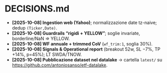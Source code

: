 # DECISIONS.md

- **[2025-10-08] Ingestion web (Yahoo)**; normalizzazione date tz-naive; dedup `(Ticker,Date)`.
- **[2025-10-08] Guardrails “rigidi + YELLOW”**; soglie invariate, borderline/NaN ⇒ YELLOW.
- **[2025-10-08] WF annuale + trimmed CoV** (`wf_trim:1`, soglia 30%).
- **[2025-10-08] Signals & Operational report** (breakout 52w, SL −7%, TP +14%, p=45%); LT SWDA/TNOW.
- **[2025-10-08] Pubblicazione dataset nel datalake** → cartella `latest/` su https://github.com/antoniosanso/etf-datalake.
